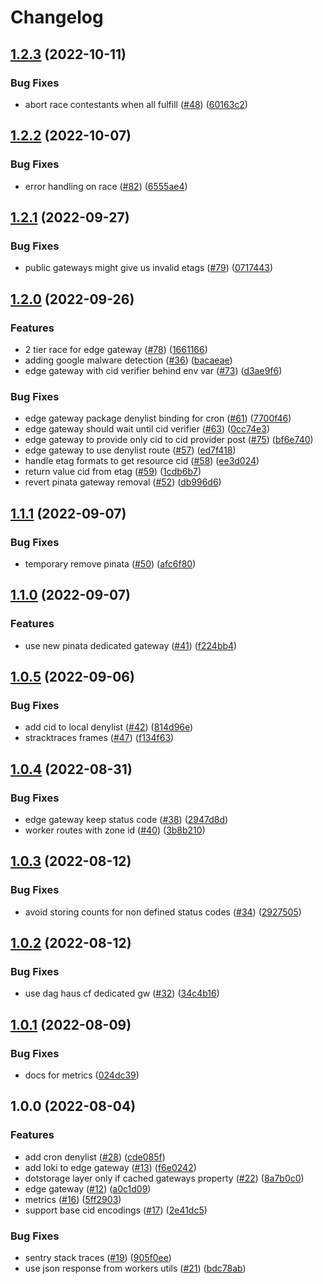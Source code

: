 # Changelog

## [1.2.3](https://github.com/web3-storage/reads/compare/edge-gateway-v1.2.2...edge-gateway-v1.2.3) (2022-10-11)


### Bug Fixes

* abort race contestants when all fulfill ([#48](https://github.com/web3-storage/reads/issues/48)) ([60163c2](https://github.com/web3-storage/reads/commit/60163c27eef8135ceef62c9ce478ffee6eb0f902))

## [1.2.2](https://github.com/web3-storage/reads/compare/edge-gateway-v1.2.1...edge-gateway-v1.2.2) (2022-10-07)


### Bug Fixes

* error handling on race ([#82](https://github.com/web3-storage/reads/issues/82)) ([6555ae4](https://github.com/web3-storage/reads/commit/6555ae4342db8f66ba1e2e382cbc08394d7224ba))

## [1.2.1](https://github.com/web3-storage/reads/compare/edge-gateway-v1.2.0...edge-gateway-v1.2.1) (2022-09-27)


### Bug Fixes

* public gateways might give us invalid etags ([#79](https://github.com/web3-storage/reads/issues/79)) ([0717443](https://github.com/web3-storage/reads/commit/07174430389f4261d8cb378813e48e12185e03f2))

## [1.2.0](https://github.com/web3-storage/reads/compare/edge-gateway-v1.1.1...edge-gateway-v1.2.0) (2022-09-26)


### Features

* 2 tier race for edge gateway ([#78](https://github.com/web3-storage/reads/issues/78)) ([1661166](https://github.com/web3-storage/reads/commit/1661166708ee977ac07e58df17fe66ffde040574))
* adding google malware detection ([#36](https://github.com/web3-storage/reads/issues/36)) ([bacaeae](https://github.com/web3-storage/reads/commit/bacaeaea4d4610672b48c5d422100fccf78918ca))
* edge gateway with cid verifier behind env var ([#73](https://github.com/web3-storage/reads/issues/73)) ([d3ae9f6](https://github.com/web3-storage/reads/commit/d3ae9f65bab0b4f7843f2301f8ce2345c2d1e603))


### Bug Fixes

* edge gateway package denylist binding for cron ([#61](https://github.com/web3-storage/reads/issues/61)) ([7700f46](https://github.com/web3-storage/reads/commit/7700f4600cc481e9417cfb60a7d98718a9b56319))
* edge gateway should wait until cid verifier ([#63](https://github.com/web3-storage/reads/issues/63)) ([0cc74e3](https://github.com/web3-storage/reads/commit/0cc74e3c30402e40eb4a5237af460a6a267cc98a))
* edge gateway to provide only cid to cid provider post ([#75](https://github.com/web3-storage/reads/issues/75)) ([bf6e740](https://github.com/web3-storage/reads/commit/bf6e740e42a52c36782af887f771c97f307a334f))
* edge gateway to use denylist route ([#57](https://github.com/web3-storage/reads/issues/57)) ([ed7f418](https://github.com/web3-storage/reads/commit/ed7f41819a2fb1395f2d19fca7dfd242caf74abd))
* handle etag formats to get resource cid ([#58](https://github.com/web3-storage/reads/issues/58)) ([ee3d024](https://github.com/web3-storage/reads/commit/ee3d02492c8a005f2b214181f0b18c7b66b73d88))
* return value cid from etag ([#59](https://github.com/web3-storage/reads/issues/59)) ([1cdb6b7](https://github.com/web3-storage/reads/commit/1cdb6b7e6ee407ca190fd81d4b4eb13c1ec48e8a))
* revert pinata gateway removal ([#52](https://github.com/web3-storage/reads/issues/52)) ([db996d6](https://github.com/web3-storage/reads/commit/db996d6f15873d75d3d1434e0921fbf031a1a08b))

## [1.1.1](https://github.com/web3-storage/reads/compare/edge-gateway-v1.1.0...edge-gateway-v1.1.1) (2022-09-07)


### Bug Fixes

* temporary remove pinata ([#50](https://github.com/web3-storage/reads/issues/50)) ([afc6f80](https://github.com/web3-storage/reads/commit/afc6f804e99630bf0c40b9b54185db94efe8d86b))

## [1.1.0](https://github.com/web3-storage/reads/compare/edge-gateway-v1.0.5...edge-gateway-v1.1.0) (2022-09-07)


### Features

* use new pinata dedicated gateway ([#41](https://github.com/web3-storage/reads/issues/41)) ([f224bb4](https://github.com/web3-storage/reads/commit/f224bb447e77ffc5134bb5ae20633ddd2885eb74))

## [1.0.5](https://github.com/web3-storage/reads/compare/edge-gateway-v1.0.4...edge-gateway-v1.0.5) (2022-09-06)


### Bug Fixes

* add cid to local denylist ([#42](https://github.com/web3-storage/reads/issues/42)) ([814d96e](https://github.com/web3-storage/reads/commit/814d96e1c0b864c04f71405949ae5118fcd2b82f))
* stracktraces frames ([#47](https://github.com/web3-storage/reads/issues/47)) ([f134f63](https://github.com/web3-storage/reads/commit/f134f634e7b5ddbe4c5dd60f2f812ebb9081c053))

## [1.0.4](https://github.com/web3-storage/reads/compare/edge-gateway-v1.0.3...edge-gateway-v1.0.4) (2022-08-31)


### Bug Fixes

* edge gateway keep status code ([#38](https://github.com/web3-storage/reads/issues/38)) ([2947d8d](https://github.com/web3-storage/reads/commit/2947d8db435e2f4975cc3a2787a5203b92c7697e))
* worker routes with zone id ([#40](https://github.com/web3-storage/reads/issues/40)) ([3b8b210](https://github.com/web3-storage/reads/commit/3b8b210a7dfebd16766a574424cc39d15d2113ba))

## [1.0.3](https://github.com/web3-storage/reads/compare/edge-gateway-v1.0.2...edge-gateway-v1.0.3) (2022-08-12)


### Bug Fixes

* avoid storing counts for non defined status codes ([#34](https://github.com/web3-storage/reads/issues/34)) ([2927505](https://github.com/web3-storage/reads/commit/29275056c2f7dc3fc2c970fc03ed23e67cdcfc7e))

## [1.0.2](https://github.com/web3-storage/reads/compare/edge-gateway-v1.0.1...edge-gateway-v1.0.2) (2022-08-12)


### Bug Fixes

* use dag haus cf dedicated gw ([#32](https://github.com/web3-storage/reads/issues/32)) ([34c4b16](https://github.com/web3-storage/reads/commit/34c4b161e13bbb92b53eab3b60c985c4197d1fb6))

## [1.0.1](https://github.com/web3-storage/reads/compare/edge-gateway-v1.0.0...edge-gateway-v1.0.1) (2022-08-09)


### Bug Fixes

* docs for metrics ([024dc39](https://github.com/web3-storage/reads/commit/024dc39499529ad5af6f41acbf02e2f18c7c49d7))

## 1.0.0 (2022-08-04)


### Features

* add cron denylist ([#28](https://github.com/web3-storage/reads/issues/28)) ([cde085f](https://github.com/web3-storage/reads/commit/cde085f001888b61234447e09d159fce8a4367a4))
* add loki to edge gateway ([#13](https://github.com/web3-storage/reads/issues/13)) ([f6e0242](https://github.com/web3-storage/reads/commit/f6e0242822f2eff343dc5a82dd7a57a005dcb778))
* dotstorage layer only if cached gateways property ([#22](https://github.com/web3-storage/reads/issues/22)) ([8a7b0c0](https://github.com/web3-storage/reads/commit/8a7b0c0892444ce3c97d08de6854e963a71a9a7e))
* edge gateway ([#12](https://github.com/web3-storage/reads/issues/12)) ([a0c1d09](https://github.com/web3-storage/reads/commit/a0c1d09ea91b968fdb75caf5004a5fc2620c93a6))
* metrics ([#16](https://github.com/web3-storage/reads/issues/16)) ([5ff2903](https://github.com/web3-storage/reads/commit/5ff290348171a5fcd9a2dffcd1054fbb3df1443b))
* support base cid encodings ([#17](https://github.com/web3-storage/reads/issues/17)) ([2e41dc5](https://github.com/web3-storage/reads/commit/2e41dc5e2c8a333371f2abbc0ce176706df7509b))


### Bug Fixes

* sentry stack traces ([#19](https://github.com/web3-storage/reads/issues/19)) ([905f0ee](https://github.com/web3-storage/reads/commit/905f0eed8b1ce1937f02f2e11f403f736312b1cb))
* use json response from workers utils ([#21](https://github.com/web3-storage/reads/issues/21)) ([bdc78ab](https://github.com/web3-storage/reads/commit/bdc78ab9a416070b97fa4623b3d5e885c16bde65))
